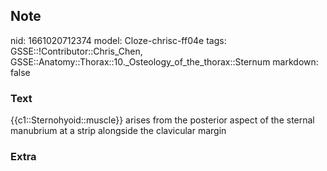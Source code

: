 ## Note
nid: 1661020712374
model: Cloze-chrisc-ff04e
tags: GSSE::!Contributor::Chris_Chen, GSSE::Anatomy::Thorax::10._Osteology_of_the_thorax::Sternum
markdown: false

### Text
<div class='toggle'>
  {{c1::Sternohyoid::muscle}} arises from the posterior aspect of
  the sternal manubrium at a strip alongside the clavicular margin
</div>

### Extra

